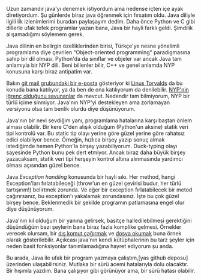 <!--
.. date: 2013-08-10 12:27:22
.. slug: javada-ilk-izlenimlerim
.. title: Java'da ilk izlenimlerim
.. description: Java nesne yönelimli, hata yapması zor, biraz da kasıntı bir dil. Bir süre denedikten sonra söyleyebilirim ki, Java beni pek sarmadı.
-->


Uzun zamandır java'yı denemek istiyordum ama nedense içten içe
ayak diretiyordum. Şu günlerde biraz java öğrenmek için
fırsatım oldu. Java diliyle ilgili ilk izlenimlerimi buradan
paylaşayım dedim. Daha önce Python ve C gibi dillerle ufak
tefek programlar yazan bana, Java bir hayli farklı geldi.
Şimdilik alışamadığımı söylemem gerek.

Java dilinin en belirgin özelliklerinden birisi, Türkçe'ye nesne
yönelimli programlama diye çevrilen "Object-oriented
programming" paradigmasına sahip bir dil olması. Python'da da sınıflar
ve objeler var ancak Java tam anlamıyla bir NYP dili. Beni
billenler bilir, C++ ve genel anlamda NYP konusuna karşı
biraz antipatim var. <!-- TEASER_END -->

Bakın [git mail grubundaki bir e-posta](http://thread.gmane.org/gmane.comp.version-control.git/57643/focus=57918)
gösteriyor ki [Linus Torvalds](https://plus.google.com/+LinusTorvalds)
da bu konuda bana katılıyor, ya da ben de ona katılıyorum da denilebilir.
[NYP'nin iğrenç olduğunu savunanlar](http://harmful.cat-v.org/software/OO_programming/why_oo_sucks) da mevcut.
Nedendir tam bilmiyorum, NYP bir türlü içime sinmiyor.
Java'nın NYP'yi destekleyen ama zorlamayan versiyonu olsa tam benlik
olurdu diye düşünüyorum.

Java'nın bir nevi sevdiğim yanı, programlama hatalarına karşı
baştan önlem alması olabilir. Bir kere C'den alışık olduğum
(Python'un aksine) statik veri tipi kontrolü var. Bu static tip olayı
yerine göre güzel yerine göre rahatsız edici olabiliyor
bence. Örneğin, hızlıca birşey yazıp sonuç almak
istediğimde hemen Python'la birşey yazabiliyorum.
Duck-typing olayı sayesinde Python bunu pek dert etmiyor. Ancak biraz
daha büyük birşey yazacaksam, statik veri tipi herşeyin
kontrol altına alınmasında yardımcı olması açısından
güzel bence.

Java *Exception handling* konusunda bir hayli sıkı. Her method,
hangi Exception'ları fırlatabileceği (throw'un en güzel
çevirisi budur, her türlü tartışırım!) belirtmek zorunda. Ve eğer bir
exception fırlatabilecek bir metod çağırırsanız, bu
exception'ı yakalamak zorundasınız. İşte bu çok güzel birşey bence.
Beklenmedik bir şekilde programın patlamasına engel olur
diye düşünüyorum.

Java'nın kıl olduğum bir yanına gelirsek, basitçe halledilebilmesi
gerektiğini düşündüğüm bazı şeylerin bana biraz fazla
komplike gelmesi. Örnekler verecek olursam, bir [dış komut
çağırmak] ve [dosya okumak] buna örnek olarak
gösterilebilir. Açıkcası java'nın kendi
kütüphalerinin bu tarz şeyler için neden basit fonksiyonlar
tanımlamadığına hayret ediyorum şu anda.

Bu arada, Java ile ufak bir program yazmaya çalıştım,[yas github deposu]
üzerinden ulaşabilirsiniz. Mutlaka bir sürü
acemi hatalarıyla dolu olacaktır. Bir hışımla yazdım. Bana
çalışıyor gibi görünüyor ama, bir sürü hatası olabilir.

  [dış komut çağırmak]: http://www.javaworld.com/javaworld/jw-12-2000/jw-1229-traps.html?page=1
  [dosya okumak]: http://www.mkyong.com/java/how-to-read-file-from-java-bufferedreader-example/
